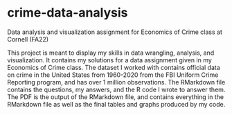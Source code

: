 # crime-data-analysis
Data analysis and visualization assignment for Economics of Crime class at Cornell (FA22)

This project is meant to display my skills in data wrangling, analysis, and visualization. It contains my solutions for a data assignment given in my Economics of Crime class. The dataset I worked with contains official data on crime in the United States from 1960-2020 from the FBI Uniform Crime Reporting program, and has over 1 million observations. The RMarkdown file contains the questions, my answers, and the R code I wrote to answer them. The PDF is the output of the RMarkdown file, and contains everything in the RMarkdown file as well as the final tables and graphs produced by my code.
